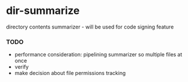 dir-summarize
=============

directory contents summarizer - will be used for code signing feature

### TODO

  - performance consideration: pipelining summarizer so multiple files at once
  - verify
  - make decision about file permissions tracking
  